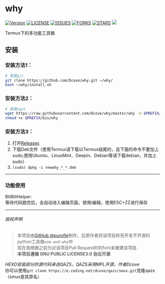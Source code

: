 # why
[![Version](https://img.shields.io/badge/Release-1.2preview%20public3-red.svg)](https://github.com/dcove/why/releases/tag/1.2preview-pub3)
[![LICENSE](https://img.shields.io/badge/License-GPL3.0-blue.svg)](http://www.gnu.org/licenses/gpl-3.0.html)
[![ISSUES](https://img.shields.io/github/issues/dcove/why)](https://github.com/Dcove/why/pull)
[![FORKS](https://img.shields.io/github/forks/dcove/why)](https://github.com/Dcove/why/)
[![STARS](https://img.shields.io/github/stars/dcove/why)](https://github.com/Dcove/why/)
<a href="https://github.com/purofle"><img src="https://img.shields.io/badge/Based%20on-purofle%2Fwhy-green.svg" /></a>

Termux下的多功能工具箱
## 安装
### 安装方法1：
```bash
# 需要git
git clone https://github.com/Dcove/why.git ~/why/
bash ~/why/install.sh
```
### 安装方法2：
```bash
# 需要wget
wget https://raw.githubusercontent.com/Dcove/why/master/why -O $PREFIX/bin/why
chmod +x $PREFIX/bin/why
```
### 安装方法3：
1. 打开[Releases](https://github.com/Dcove/why/releases)
2. 下载Deb文件（使用Termux请下载以Termux结尾的，且下面的命令不要加上sudo;使用Ubuntu、LinuxMint、Deepin、Debian等请下载debian，并加上sudo）
3. `(sudo) dpkg -i newwhy_*_*.deb`
---

### 功能使用
BiliBiliHelper:  
等待代码跑完后，会自动进入编辑页面，使用i编辑，使用ESC+ZZ进行保存

---

###### 版权声明
> 本项目由[GitHub @purofle](https://github.com/purofle)制作，后原作者将该项目转至开发不开源的python工具箱`xom-and-why`中  
> 现在我根据之前为对该项目Pull Request时的fork来重建该项目.  
> **本项目遵循 GNU PUBLIC LICENSE3.0 协议开源**
  
*HEXO安装部分的源代码来自QAZS，QAZS采用MPL开源，作者Dcove*  
你可以使用`git clone https://e.coding.net/dcove/qazs/smux.git`克隆qazs（smux是其原名）
